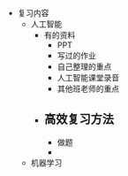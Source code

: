 - 复习内容
	- 人工智能
		- 有的资料
			- PPT
			- 写过的作业
			- 自己整理的重点
			- 人工智能课堂录音
			- 其他班老师的重点
		- 高效复习方法
			-
			- 做题
			-
	- 机器学习